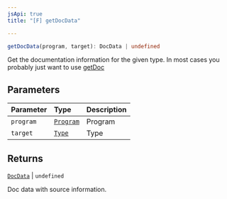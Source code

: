 ```yaml
---
jsApi: true
title: "[F] getDocData"

---
```

```ts
getDocData(program, target): DocData | undefined
```

Get the documentation information for the given type. In most cases you probably just want to use [getDoc](Namespace.decorators.Function.getDoc.md)

## Parameters

| Parameter | Type | Description |
| :------ | :------ | :------ |
| `program` | [`Program`](Interface.Program.md) | Program |
| `target` | [`Type`](Type.Type.md) | Type |

## Returns

[`DocData`](Namespace.decorators.Interface.DocData.md) \| `undefined`

Doc data with source information.
